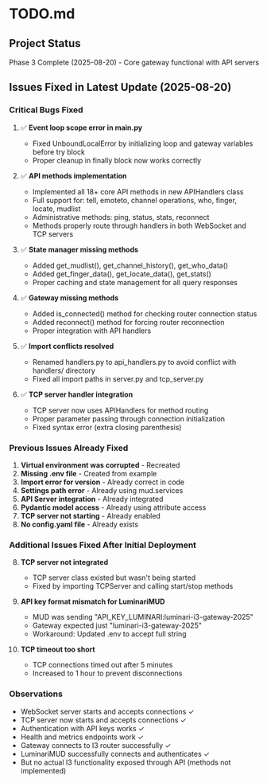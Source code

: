# TODO.md

## Project Status

Phase 3 Complete (2025-08-20) - Core gateway functional with API servers

## Issues Fixed in Latest Update (2025-08-20)

### Critical Bugs Fixed

1. ✅ **Event loop scope error in __main__.py**
   - Fixed UnboundLocalError by initializing loop and gateway variables before try block
   - Proper cleanup in finally block now works correctly

2. ✅ **API methods implementation**
   - Implemented all 18+ core API methods in new APIHandlers class
   - Full support for: tell, emoteto, channel operations, who, finger, locate, mudlist
   - Administrative methods: ping, status, stats, reconnect
   - Methods properly route through handlers in both WebSocket and TCP servers

3. ✅ **State manager missing methods**
   - Added get_mudlist(), get_channel_history(), get_who_data()
   - Added get_finger_data(), get_locate_data(), get_stats()
   - Proper caching and state management for all query responses

4. ✅ **Gateway missing methods**
   - Added is_connected() method for checking router connection status
   - Added reconnect() method for forcing router reconnection
   - Proper integration with API handlers

5. ✅ **Import conflicts resolved**
   - Renamed handlers.py to api_handlers.py to avoid conflict with handlers/ directory
   - Fixed all import paths in server.py and tcp_server.py

6. ✅ **TCP server handler integration**
   - TCP server now uses APIHandlers for method routing
   - Proper parameter passing through connection initialization
   - Fixed syntax error (extra closing parenthesis)

### Previous Issues Already Fixed

1. **Virtual environment was corrupted** - Recreated
2. **Missing .env file** - Created from example
3. **Import error for version** - Already correct in code
4. **Settings path error** - Already using mud.services
5. **API Server integration** - Already integrated
6. **Pydantic model access** - Already using attribute access
7. **TCP server not starting** - Already enabled
8. **No config.yaml file** - Already exists

### Additional Issues Fixed After Initial Deployment

8. **TCP server not integrated**
   - TCP server class existed but wasn't being started
   - Fixed by importing TCPServer and calling start/stop methods

9. **API key format mismatch for LuminariMUD**
   - MUD was sending "API_KEY_LUMINARI:luminari-i3-gateway-2025"
   - Gateway expected just "luminari-i3-gateway-2025"
   - Workaround: Updated .env to accept full string

10. **TCP timeout too short**
    - TCP connections timed out after 5 minutes
    - Increased to 1 hour to prevent disconnections

### Observations

- WebSocket server starts and accepts connections ✓
- TCP server now starts and accepts connections ✓
- Authentication with API keys works ✓
- Health and metrics endpoints work ✓
- Gateway connects to I3 router successfully ✓
- LuminariMUD successfully connects and authenticates ✓
- But no actual I3 functionality exposed through API (methods not implemented)